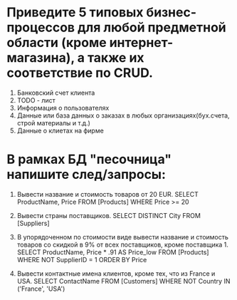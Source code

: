 # Приведите 5 типовых бизнес-процессов для любой предметной области (кроме интернет-магазина), а также их соответствие по CRUD.
1. Банковский счет клиента
2. TODO - лист
3. Информация о пользователях
4. Данные или база данных о заказах в любых организациях(бух.счета, строй материалы и т.д.)
5. Данные о клиетах на фирме


# В рамках БД "песочница" напишите след/запросы:

1. Вывести название и стоимость товаров от 20 EUR.
SELECT ProductName, Price 
FROM [Products]
WHERE Price >= 20

2. Вывести страны поставщиков.
SELECT DISTINCT City FROM [Suppliers]

3. В упорядоченном по стоимости виде вывести название и стоимость товаров со скидкой в 9% от всех поставщиков, кроме поставщика 1.
SELECT ProductName, Price * .91 AS Price_low FROM [Products]
WHERE
	NOT SupplierID = 1
ORDER BY Price

4. Вывести контактные имена клиентов, кроме тех, что из France и USA.
SELECT ContactName FROM [Customers]
WHERE 
	NOT Country IN ('France', 'USA')
